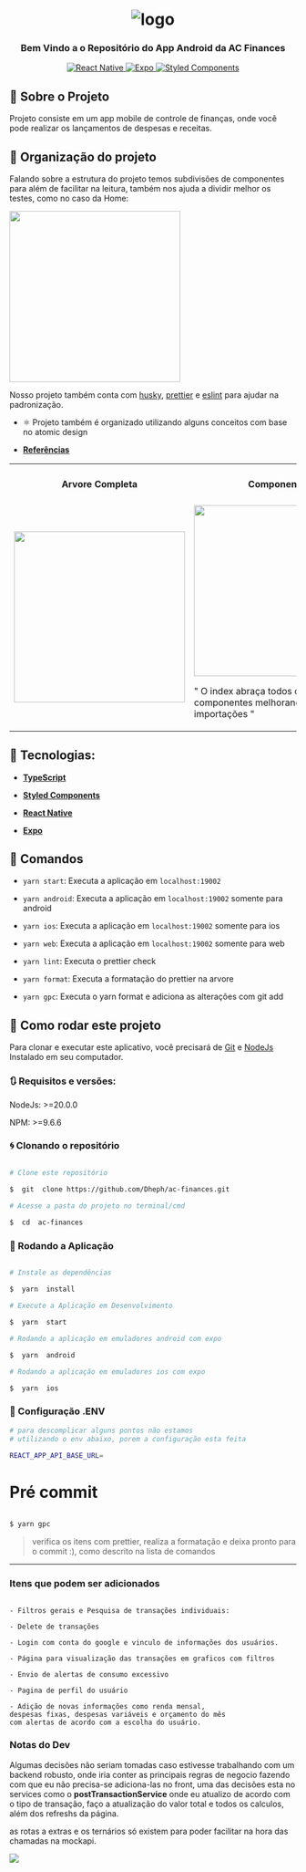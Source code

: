   <h1  align="center">

<img  alt="logo"  title="logo"  src="https://github.com/Dheph/ac-finances/assets/51960639/2864f634-b8ab-411a-bcd5-6a6a084722eb" />

</h1>

  

<h3  align="center">

Bem Vindo a o Repositório do App Android da AC Finances 

</h3> 

<p  align="center">

<a  target="_blank"  href="https://reactnative.dev/">
<img  alt="React Native"  src="https://img.shields.io/badge/react_native-%2320232a.svg?style=for-the-badge&logo=react&logoColor=%2361DAFB">
</a>

<a  target="_blank"  href="https://docs.expo.dev/">
<img  alt="Expo"  src="https://img.shields.io/badge/expo-1C1E24?style=for-the-badge&logo=expo&logoColor=#D04A37">
</a>

<a  target="_blank"  href="https://styled-components.com/">
<img  alt="Styled Components"  src="https://img.shields.io/badge/styled--components-DB7093?style=for-the-badge&logo=styled-components&logoColor=white">
</a>

</p>

## 🚀 Sobre o Projeto

Projeto consiste em um app mobile de controle de finanças, onde você pode realizar os lançamentos de despesas e receitas.



 ## 🎨 Organização do projeto

Falando sobre a estrutura do projeto temos subdivisões de componentes para além de facilitar na leitura, também nos ajuda a dividir melhor os testes, como no caso da Home:

<img src="https://github.com/Dheph/ac-finances/assets/51960639/91f66a3d-9fd9-4991-ad0b-6f670ee45d28" width=300 />

Nosso projeto também conta com <a target="_blank"  href="https://github.com/typicode/husky">husky</a>, <a target="_blank"  href="https://prettier.io/">prettier</a> e <a target="_blank" href="https://eslint.org/">eslint</a> para ajudar na padronização.


- ⚛️ Projeto também é organizado utilizando alguns conceitos com base no atomic design

- **[Referências](https://atomicdesign.bradfrost.com/chapter-2/)**

<table>
<tr>
<td colspan="1"><h4 align="center">Arvore Completa</h4> </td>
<td colspan="1"><h4 align="center">Componentes</h4></td>
<td colspan="1"><h4 align="center">Serviços</h4></td>
</tr>
<tr>
<td><img src="https://github.com/Dheph/ac-finances/assets/51960639/9e3966eb-c938-480a-8abb-7f6070e2aee7" width=300 /></td>
<td>
<img src="https://github.com/Dheph/ac-finances/assets/51960639/b7f719c2-76f0-4980-bf0d-4c912a86fbd2" width=300 />
<p> " O index abraça todos os componentes melhorando as importações "</p>
</td>
<td><img src="https://github.com/Dheph/ac-finances/assets/51960639/f0108860-b46a-4249-90f6-27a4bd540c1c" width=300 />
<p> " Os dtos informados servem para auxiliar nas tipagens das requisições"</p>
</td>
</table> 

  

## 🔨 Tecnologias:

  

- **[TypeScript](https://www.typescriptlang.org/)**

- **[Styled Components](https://styled-components.com/)**

- **[React Native](https://reactnative.dev/)**

- **[Expo](https://docs.expo.dev/)**


## 🔎 Comandos

  

- `yarn start`: Executa a aplicação em `localhost:19002`

- `yarn android`: Executa a aplicação em `localhost:19002` somente para android

- `yarn ios`: Executa a aplicação em `localhost:19002` somente para ios

- `yarn web`: Executa a aplicação em `localhost:19002` somente para web

- `yarn lint`: Executa o prettier check

- `yarn format`: Executa a formatação do prettier na arvore

- `yarn gpc`: Executa o yarn format e adiciona as alterações com git add

  

## 🚀 Como rodar este projeto

  

Para clonar e executar este aplicativo, você precisará de [Git](https://git-scm.com) e [NodeJs](https://nodejs.org/en/) Instalado em seu computador.

  

### 🔃 Requisitos e versões:

  

NodeJs: >=20.0.0

NPM: >=9.6.6
  

### 🌀 Clonando o repositório

```bash

# Clone este repositório

$  git  clone https://github.com/Dheph/ac-finances.git
  
# Acesse a pasta do projeto no terminal/cmd

$  cd  ac-finances

```
  
### 🎲 Rodando a Aplicação

```bash

# Instale as dependências

$  yarn  install

# Execute a Aplicação em Desenvolvimento

$  yarn  start

# Rodando a aplicação em emuladores android com expo

$  yarn  android 

# Rodando a aplicação em emuladores ios com expo

$  yarn  ios

```

### 📁 Configuração .ENV

```bash
# para descomplicar alguns pontos não estamos
# utilizando o env abaixo, porem a configuração esta feita

REACT_APP_API_BASE_URL=

```
  

# Pré commit

```bash

$ yarn gpc

```

> verifica os itens com prettier, realiza a formatação e deixa pronto para o commit :), como descrito na lista de comandos
---

### Itens que podem ser adicionados

```

- Filtros gerais e Pesquisa de transações individuais:

- Delete de transações

- Login com conta do google e vinculo de informações dos usuários.

- Página para visualização das transações em graficos com filtros

- Envio de alertas de consumo excessivo 

- Pagina de perfil do usuário

- Adição de novas informações como renda mensal, 
despesas fixas, despesas variáveis e orçamento do mês
com alertas de acordo com a escolha do usuário.

```

### Notas do Dev

Algumas decisões não seriam tomadas caso estivesse trabalhando com um backend robusto, onde iria conter as principais regras de negocio fazendo com que eu não precisa-se adiciona-las no front, uma das decisões esta no services como o **postTransactionService**  onde eu atualizo de acordo com o tipo de transação, faço a atualização do valor total e todos os calculos, além dos refreshs da página.

as rotas a extras e os ternários só existem para poder facilitar na hora das chamadas na mockapi.

<img src="https://github.com/Dheph/ac-finances/assets/51960639/c5759fd9-4449-421f-b027-2d812683b256" />
